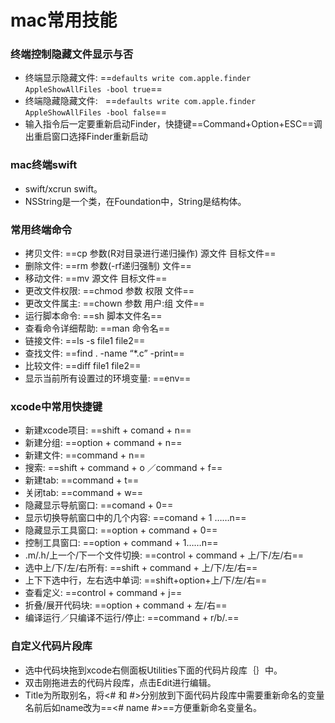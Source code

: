 # mac常用技能

### 终端控制隐藏文件显示与否
  - 终端显示隐藏文件: ==`defaults write com.apple.finder AppleShowAllFiles -bool true`==
  - 终端隐藏隐藏文件:    ==`defaults write com.apple.finder AppleShowAllFiles -bool false`==
  - 输入指令后一定要重新启动Finder，快捷键==Command+Option+ESC==调出重启窗口选择Finder重新启动

### mac终端swift
  - swift/xcrun swift。
  - NSString是一个类，在Foundation中，String是结构体。
  
### 常用终端命令
  - 拷贝文件: ==cp 参数(R对目录进行递归操作) 源文件 目标文件==
  - 删除文件: ==rm 参数(-rf递归强制) 文件==
  - 移动文件: ==mv 源文件 目标文件==
  - 更改文件权限: ==chmod 参数 权限 文件==
  - 更改文件属主: ==chown 参数 用户:组 文件==
  - 运行脚本命令: ==sh 脚本文件名==
  - 查看命令详细帮助: ==man 命令名==
  - 链接文件: ==ls -s file1 file2==
  - 查找文件: ==find . -name “*.c” -print==
  - 比较文件: ==diff file1 file2==
  - 显示当前所有设置过的环境变量: ==env==

### xcode中常用快捷键
  - 新建xcode项目: ==shift + comand + n==
  - 新建分组: ==option + command + n==
  - 新建文件: ==command + n==
  - 搜索: ==shift + command + o ／command + f==
  - 新建tab: ==command + t==
  - 关闭tab: ==command + w==
  - 隐藏显示导航窗口: ==comand + 0==
  - 显示切换导航窗口中的几个内容: ==comand + 1 ……n==
  - 隐藏显示工具窗口: ==option + command + 0==
  - 控制工具窗口: ==option + command + 1……n==
  - .m/.h/上一个/下一个文件切换: ==control + command + 上/下/左/右==
  - 选中上/下/左/右所有: ==shift + command + 上/下/左/右==
  - 上下下选中行，左右选中单词: ==shift+option+上/下/左/右==
  - 查看定义: ==control + command + j==
  - 折叠/展开代码块: ==option + command + 左/右==
  - 编译运行／只编译不运行/停止: ==command + r/b/.==

### 自定义代码片段库
  - 选中代码块拖到xcode右侧面板Utilities下面的代码片段库｛｝中。
  - 双击刚拖进去的代码片段库，点击Edit进行编辑。
  - Title为所取别名，将<# 和 #>分别放到下面代码片段库中需要重新命名的变量名前后如name改为==<# name #>==方便重新命名变量名。


